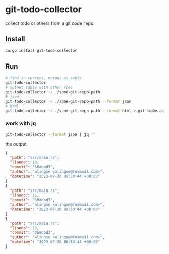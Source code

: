 # git-todo-collector
collect todo or others from a git  code repo

## Install

```bash
cargo install git-todo-collector
```

## Run

```bash
# find in current, output as table
git-todo-collector
# output table with other rpeo
git-todo-collector -r ./some-git-repo-path
# json
git-todo-collector -r ./some-git-repo-path --format json
# html
git-todo-collector -r ./some-git-repo-path --format html > git-todos.html
```

### work with jq
```bash
git-todo-collector --format json | jq ''
```

the output

```json
{
  "path": "src/main.rs",
  "lineno": 10,
  "commit": "36adbd3",
  "author": "alingse <alingse@foxmail.com>",
  "datetime": "2023-07-20 00:50:44 +08:00"
}
{
  "path": "src/main.rs",
  "lineno": 11,
  "commit": "36adbd3",
  "author": "alingse <alingse@foxmail.com>",
  "datetime": "2023-07-20 00:50:44 +08:00"
}
{
  "path": "src/main.rs",
  "lineno": 12,
  "commit": "36adbd3",
  "author": "alingse <alingse@foxmail.com>",
  "datetime": "2023-07-20 00:50:44 +08:00"
}
```